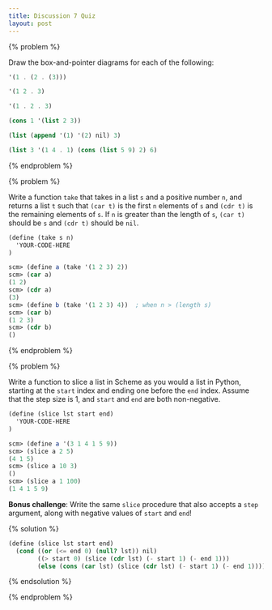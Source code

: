 ```yaml
---
title: Discussion 7 Quiz
layout: post
---
```


{% problem %}

Draw the box-and-pointer diagrams for each of the following:

```scheme
'(1 . (2 . (3)))

'(1 2 . 3)

'(1 . 2 . 3)

(cons 1 '(list 2 3))

(list (append '(1) '(2) nil) 3)

(list 3 '(1 4 . 1) (cons (list 5 9) 2) 6)
```

{% endproblem %}



{% problem %}

Write a function `take` that takes in a list `s` and a positive number `n`, and returns a list `t` such that `(car t)` is the first `n` elements of `s` and `(cdr t)` is the remaining elements of `s`. If `n` is greater than the length of `s`, `(car t)` should be `s` and `(cdr t)` should be `nil`.

```scheme
(define (take s n)
  'YOUR-CODE-HERE
)
```

```scheme
scm> (define a (take '(1 2 3) 2))
scm> (car a)
(1 2)
scm> (cdr a)
(3)
scm> (define b (take '(1 2 3) 4))  ; when n > (length s)
scm> (car b)
(1 2 3)
scm> (cdr b)
()
```

{% endproblem %}



{% problem %}

Write a function to slice a list in Scheme as you would a list in Python, starting at the `start` index and ending one before the `end` index. Assume that the step size is 1, and `start` and `end` are both non-negative.

```scheme
(define (slice lst start end)
  'YOUR-CODE-HERE
)
```

```scheme
scm> (define a '(3 1 4 1 5 9))
scm> (slice a 2 5)
(4 1 5)
scm> (slice a 10 3)
()
scm> (slice a 1 100)
(1 4 1 5 9)
```

**Bonus challenge**: Write the same `slice` procedure that also accepts a `step` argument, along with negative values of `start` and `end`!

{% solution %}
```scheme
(define (slice lst start end)
  (cond ((or (<= end 0) (null? lst)) nil)
        ((> start 0) (slice (cdr lst) (- start 1) (- end 1)))
        (else (cons (car lst) (slice (cdr lst) (- start 1) (- end 1))))))
```
{% endsolution %}

{% endproblem %}